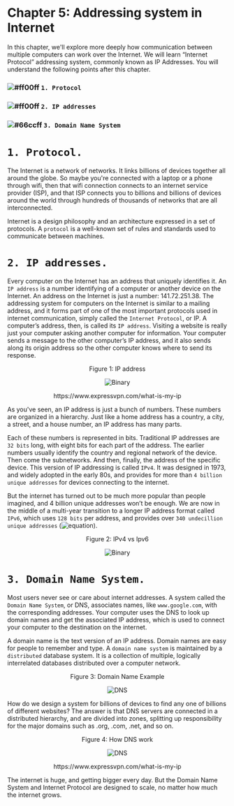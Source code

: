 # Chapter 5: Addressing system in Internet

In this chapter, we'll explore more deeply how communication between multiple computers can work over the Internet. We will
learn “Internet Protocol” addressing system, commonly known as IP Addresses. You will understand the following points after
this chapter.

### ![#ff00ff](https://placehold.it/15/00ff00/000000?text=+) `1. Protocol`
### ![#ff00ff](https://placehold.it/15/ff00ff/000000?text=+) `2. IP addresses`
### ![#66ccff](https://placehold.it/15/66ccff/000000?text=+) `3. Domain Name System`

# `1. Protocol.`

The Internet is a network of networks. It links billions of devices together all around the globe. So maybe you're connected
with a laptop or a phone through wifi, then that wifi connection connects to an internet service provider (ISP), and that ISP
connects you to billions and billions of devices around the world through hundreds of thousands of networks that are all
interconnected. 

Internet is a design philosophy and an architecture expressed in a set of protocols. A `protocol` is a well-known set of rules
and standards used to communicate between machines.

# `2. IP addresses.`

Every computer on the Internet has an address that uniquely identifies it. An `IP address` is a number identifying of a
computer or another device on the Internet. An address on the Internet is just a number: 141.72.251.38. The addressing system
for computers on the Internet is similar to a mailing address, and it forms part of one of the most important protocols used
in internet communication, simply called the `Internet Protocol`, or IP. A computer’s address, then, is called its `IP
address`. Visiting a website is really just your computer asking another computer for information. Your computer sends a
message to the other computer’s IP address, and it also sends along its origin address so the other computer knows where to
send its response. 

<p align="center">
   Figure 1: IP address
</p>

<p align="center">
  <img src="https://github.com/XinYangSAU/CSCI1101-Intro-to-Computing/blob/master/Images/ip.png" alt="Binary"/>
</p>

<p align="center">
   https://www.expressvpn.com/what-is-my-ip
</p>

As you've seen, an IP address is just a bunch of numbers. These numbers are organized in a hierarchy. Just like a home
address has a country, a city, a street, and a house number, an IP address has many parts.

Each of these numbers is represented in bits. Traditional IP addresses are `32 bits` long, with eight bits for each part of
the address. The earlier numbers usually identify the country and regional network of the device. Then come the subnetworks.
And then, finally, the address of the specific device. This version of IP addressing is called `IPv4`. It was designed in
1973, and widely adopted in the early 80s, and provides for more than `4 billion unique addresses` for devices connecting to
the internet.

But the internet has turned out to be much more popular than people imagined, and 4 billion unique addresses won’t be
enough. We are now in the middle of a multi-year transition to a longer IP address format called `IPv6`, which uses `128 bits`
per address, and provides over `340 undecillion unique addresses` (![equation](http://latex.codecogs.com/gif.latex?%7B3.4%7D\times%7B10^{38})).

<p align="center">
   Figure 2: IPv4 vs Ipv6
</p>

<p align="center">
  <img src="https://github.com/XinYangSAU/CSCI1101-Intro-to-Computing/blob/master/Images/ip2.png" alt="Binary"/>
</p>

# `3. Domain Name System.`

Most users never see or care about internet addresses. A system called the `Domain Name System`, or DNS, associates names,
like `www.google.com`, with the corresponding addresses. Your computer uses the DNS to look up domain names and get the
associated IP address, which is used to connect your computer to the destination on the internet. 

A domain name is the text version of an IP address. Domain names are easy for people to remember and type. A `domain name
system` is maintained by a `distributed` database system. It is a collection of multiple, logically interrelated databases
distributed over a computer network.

<p align="center">
   Figure 3: Domain Name Example
</p>

<p align="center">
  <img src="https://github.com/XinYangSAU/CSCI1101-Intro-to-Computing/blob/master/Images/dn.png" alt="DNS"/>
</p>

How do we design a system for billions of devices to find any one of billions of different websites? The answer is that DNS
servers are connected in a distributed hierarchy, and are divided into zones, splitting up responsibility for the major
domains such as .org, .com, .net, and so on.

<p align="center">
   Figure 4: How DNS work
</p>

<p align="center">
  <img src="https://github.com/XinYangSAU/CSCI1101-Intro-to-Computing/blob/master/Images/dns.jpg" alt="DNS"/>
</p>

<p align="center">
   https://www.expressvpn.com/what-is-my-ip
</p>


The internet is huge, and getting bigger every day. But the Domain Name System and Internet Protocol are designed to scale, no
matter how much the internet grows. 

